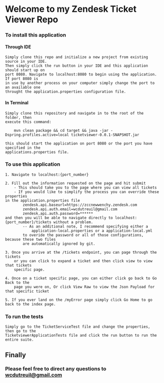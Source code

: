 # Welcome to my Zendesk Ticket Viewer Repo

### To install this application


#### Through IDE
    Simply clone this repo and initialize a new project from existing source in your IDE.
    Then simply click the run button in your IDE and this application should start up on
    port 8080. Navigate to localhost:8080 to begin using the application. If port 8080 is
    in use by another process on your computer simply change the port to an available one
    throught the application.properties configuration file.
    
#### In Terminal
    Simply clone this repository and navigate in to the root of the folder, then
    execute this command:

        mvn clean package && cd target && java -jar -Dspring.profiles.active=local ticketviewer-0.0.1-SNAPSHOT.jar

    this should start the application on port 8080 or the port you have specified in the
    applications.properties file.

### To use this application
    1. Navigate to localhost:{port_number}

    2. Fill out the information requested on the page and hit submit
        - This should take you to the page where you can view all tickets
        - If you would like to simplify the process you can override these properties
    in the application.properties file
            zendesk.api.baseurl=https://zccnewwenchy.zendesk.com
            zendesk.api.auth.email=wcdutreuil@gmail.com
            zendesk.api.auth.password=******
    and then you will be able to navigate directly to localhost:{port_number}/tickets without a problem.
            -- As an additional note, I recommend specifying either a
                application-local.properties or a application-local.yml
            to overide the password or all of those configurations, because these two files
            are automatically ignored by git.

    3. Once you arrive at the /tickets endpoint, you can page through the tickets
        or you can click to expand a ticket and then click view to view that tickets
        specific page.

    4. Once on a ticket specific page, you can either click go back to Go Back to the
        page you were on, Or click View Raw to view the Json Payload for that specific ticket

    5. If you ever land on the /myError page simply click Go Home to go back to the index page.

### To run the tests

    Simply go to the TicketServiceTest file and change the properties, then go to the
    TicketviewerApplicationTests file and click the run button to run the entire suite.

## Finally
### Please feel free to direct any questions to wcdutreuil@gmail.com
